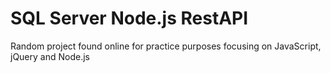 # SQL Server Node.js RestAPI

Random project found online for practice purposes focusing on JavaScript, jQuery and Node.js